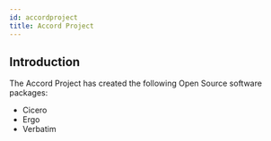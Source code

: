 ```yaml
---
id: accordproject
title: Accord Project
---
```


## Introduction

The Accord Project has created the following Open Source software packages:
- Cicero
- Ergo
- Verbatim

